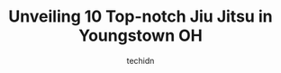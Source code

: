 ---
layout: ampstory
image: https://i0.wp.com/www.depkes.org/wp-content/uploads/2023/06/jiu-jitsu-0-in-youngstown-oh-1685833152.jpeg?resize=640,853
author: techidn
featured: false
description: Discover the impressive array of Jiu Jitsu options in Youngstown OH, where you can find 10 of the largest Jiu Jitsu establishments in the area. From renowned classics to hidden gems, Youngst
title: Unveiling 10 Top-notch Jiu Jitsu in Youngstown OH
cover:
   title: Unveiling 10 Top-notch Jiu Jitsu in Youngstown OH
   subtitle: Rickpate
   background: https://www.depkes.org/wp-content/uploads/2023/06/jiu-jitsu-0-in-youngstown-oh-1685833152.jpeg

pages: 
 - layout: thirds
   top: <h1>#1 Mario Sperry Jiu-Jitsu of Ohio</h1>
   bottom: "<p>A great gym for both beginner and experienced grapplers. Instructors are top notch and show techniques very thoroughly and explain things in a way where everyone can unde</p>"
   background: https://www.depkes.org/wp-content/uploads/2023/06/jiu-jitsu-1-in-youngstown-oh-1685833153.jpeg
   backgroundblur: true
 - layout: thirds
   top: <h1>#2 Next Level Martial Arts Academy</h1>
   bottom: "<p>Very unprofessional. I inquired about enrolling my son into karate class. I received a text with a 20% off promo code. I asked what the price is for weekly classes after </p>"
   background: https://www.depkes.org/wp-content/uploads/2023/06/jiu-jitsu-2-in-youngstown-oh-1685833153.jpeg
   cta:
      link: https://www.depkes.org/blog/unveiling-10-top-notch-jiu-jitsu-in-youngstown-oh/
      text: Unveiling 10 Top-notch Jiu Jitsu in Youngstown OH
 - layout: thirds
   top: <h1>#3 10th Planet Jiu-Jitsu Masury</h1>
   bottom: "<p>847 Brookfield Ave, Masury, OH 44438, United States</p>"
   background: https://www.depkes.org/wp-content/uploads/2023/06/jiu-jitsu-3-in-youngstown-oh-1685833154.jpeg
   cta:
      link: https://www.depkes.org/blog/unveiling-10-top-notch-jiu-jitsu-in-youngstown-oh/
      text: Unveiling 10 Top-notch Jiu Jitsu in Youngstown OH
 - layout: thirds
   top: <h1>#4 Junior Tae Kwon Do School</h1>
   bottom: "<p>60 Boardman-Canfield Rd, Youngstown, OH 44512, United States</p>"
   background: https://images.unsplash.com/photo-1515405295579-ba7b45403062?ixlib=rb-4.0.3&ixid=MnwxMjA3fDB8MHxwaG90by1wYWdlfHx8fGVufDB8fHx8&auto=format&fit=crop&w=640&h=853&q=80
   cta:
      link: https://www.depkes.org/blog/unveiling-10-top-notch-jiu-jitsu-in-youngstown-oh/
      text: Unveiling 10 Top-notch Jiu Jitsu in Youngstown OH
 - layout: thirds
   top: <h1>#5 ATA Martial Arts</h1>
   bottom: "<p>25 Sheridan Rd, Poland, OH 44514, United States</p>"
   background: https://images.unsplash.com/photo-1613843873231-1447db182f97?ixlib=rb-4.0.3&ixid=MnwxMjA3fDB8MHxwaG90by1wYWdlfHx8fGVufDB8fHx8&auto=format&fit=crop&w=640&h=853&q=80
   cta:
      link: https://www.depkes.org/blog/unveiling-10-top-notch-jiu-jitsu-in-youngstown-oh/
      text: Unveiling 10 Top-notch Jiu Jitsu in Youngstown OH
 - layout: thirds
   top: <h1>#6 Brazilian Jiu-Jitsu & Self Defense Academy</h1>
   bottom: "<p>8302 Southern Blvd, Boardman, OH 44512, United States</p>"
   background: https://images.unsplash.com/photo-1540457036297-448b6b99e91c?ixlib=rb-4.0.3&ixid=MnwxMjA3fDB8MHxwaG90by1wYWdlfHx8fGVufDB8fHx8&auto=format&fit=crop&w=640&h=853&q=80
   cta:
      link: https://www.depkes.org/blog/unveiling-10-top-notch-jiu-jitsu-in-youngstown-oh/
      text: Unveiling 10 Top-notch Jiu Jitsu in Youngstown OH
 - layout: thirds
   top: <h1>#7 Master Park Oriental Martial Arts Center</h1>
   bottom: "<p>224 Boardman-Canfield Rd, Boardman, OH 44512, United States</p>"
   background: https://images.unsplash.com/photo-1488554378835-f7acf46e6c98?ixlib=rb-4.0.3&ixid=MnwxMjA3fDB8MHxwaG90by1wYWdlfHx8fGVufDB8fHx8&auto=format&fit=crop&w=640&h=853&q=80
   cta:
      link: https://www.depkes.org/blog/unveiling-10-top-notch-jiu-jitsu-in-youngstown-oh/
      text: Unveiling 10 Top-notch Jiu Jitsu in Youngstown OH
 - layout: thirds
   middle: Continue reading...
   background: https://images.unsplash.com/photo-1547366785-564103df7e13?ixlib=rb-4.0.3&ixid=MnwxMjA3fDB8MHxwaG90by1wYWdlfHx8fGVufDB8fHx8&auto=format&fit=crop&w=640&h=853&q=80
   cta:
      link: https://www.depkes.org/blog/unveiling-10-top-notch-jiu-jitsu-in-youngstown-oh/
      text: Unveiling 10 Top-notch Jiu Jitsu in Youngstown OH
      
---
